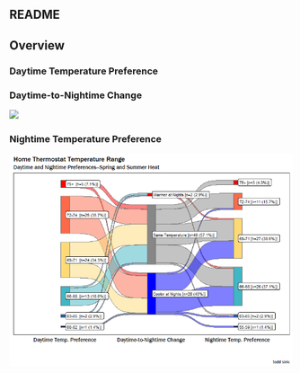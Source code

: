 ## README


## Overview


### Daytime Temperature Preference

### Daytime-to-Nightime Change

![](https://media.giphy.com/media/1hMjJILpxoWpQad37L/giphy.gif)


### Nightime Temperature Preference




![](home_temp_analysis_files/figure-markdown_github/unnamed-chunk-2-1.png)


